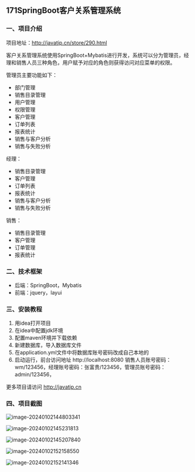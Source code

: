 ## 171SpringBoot客户关系管理系统

### 一、项目介绍

项目地址：http://javatip.cn/store/290.html

客户关系管理系统使用SpringBoot+Mybatis进行开发，系统可以分为管理员，经理和销售人员三种角色，用户赋予对应的角色则获得访问对应菜单的权限。

管理员主要功能如下：

- 部门管理
- 销售目录管理
- 用户管理
- 权限管理
- 客户管理
- 订单列表
- 报表统计
- 销售与客户分析
- 销售与失败分析

经理：

- 销售目录管理
- 客户管理
- 订单列表
- 报表统计
- 销售与客户分析
- 销售与失败分析

销售：

- 销售目录管理
- 客户管理
- 订单管理
- 报表统计

### 二、技术框架

- 后端：SpringBoot，Mybatis
- 前端：jquery，layui

### 三、安装教程

1. 用idea打开项目
2. 在idea中配置jdk环境
3. 配置maven环境并下载依赖
4. 新建数据库，导入数据库文件
5. 在application.yml文件中将数据库账号密码改成自己本地的
6. 启动运行，前台访问地址 http://localhost:8080  销售人员账号密码：wm/123456，经理账号密码：张富贵/123456，管理员账号密码：admin/123456，

更多项目请访问 http://javatip.cn

### 四、项目截图

![image-20240102144803341](http://image.javatip.cn/bysj/20240102144844.png)

![image-20240102145231813](http://image.javatip.cn/bysj/20240102145231.png)

![image-20240102145207840](http://image.javatip.cn/bysj/20240102145208.png)

![image-20240102152158550](http://image.javatip.cn/bysj/20240102152158.png)

![image-20240102152141346](http://image.javatip.cn/bysj/20240102152141.png)
